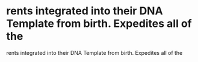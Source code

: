 # rents integrated into their DNA Template from birth. Expedites all of the

rents integrated into their DNA Template from birth. Expedites all of the